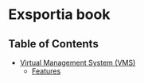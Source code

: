 # Exsportia book

## Table of Contents

* [Virtual Management System \(VMS\)](vms/)
  * [Features](vms/src/features/)

